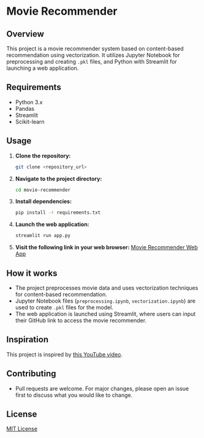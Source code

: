 # Movie Recommender

## Overview
This project is a movie recommender system based on content-based recommendation using vectorization. It utilizes Jupyter Notebook for preprocessing and creating `.pkl` files, and Python with Streamlit for launching a web application.

## Requirements
- Python 3.x
- Pandas
- Streamlit
- Scikit-learn

## Usage
1. **Clone the repository:**
    ```bash
    git clone <repository_url>
    ```
2. **Navigate to the project directory:**
    ```bash
    cd movie-recommender
    ```
3. **Install dependencies:**
    ```bash
    pip install -r requirements.txt
    ```
4. **Launch the web application:**
    ```bash
    streamlit run app.py
    ```
5. **Visit the following link in your web browser:**
    [Movie Recommender Web App](https://movierecommender-pof22t3ecfsgaqpxs458tn.streamlit.app)

## How it works
- The project preprocesses movie data and uses vectorization techniques for content-based recommendation.
- Jupyter Notebook files (`preprocessing.ipynb`, `vectorization.ipynb`) are used to create `.pkl` files for the model.
- The web application is launched using Streamlit, where users can input their GitHub link to access the movie recommender.

## Inspiration
This project is inspired by [this YouTube video](https://www.youtube.com/watch?v=1xtrIEwY_zY&t=3877s).

## Contributing
- Pull requests are welcome. For major changes, please open an issue first to discuss what you would like to change.

## License
[MIT License](LICENSE)
